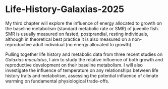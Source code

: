 # Life-History-Galaxias-2025

My third chapter will explore the influence of energy allocated to growth on the baseline metabolism 
(standard metabolic rate or SMR) of juvenile fish. SMR is usually measured on fasted, postprandial, 
resting individuals, although in theoretical best practice it is also measured on a non-reproductive 
adult individual (no energy allocated to growth). 

Pulling together life history and metabolic data from three recent studies on *Galaxias maculatus*, 
I aim to study the relative influence of both growth and reproductive development on their baseline 
metabolism. I will also investigate the influence of temperature on any relationships between life
history traits and metabolism, assessing the potential influence of climate warming on fundamental
physiological trade-offs.
